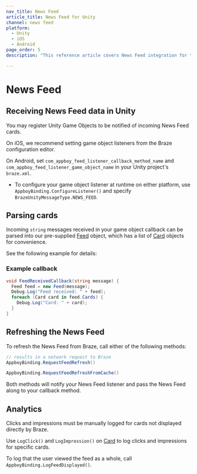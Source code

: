 ```yaml
---
nav_title: News Feed
article_title: News Feed for Unity
channel: news feed
platform: 
  - Unity
  - iOS
  - Android
page_order: 5
description: "This reference article covers News Feed integration for the Unity platform."

---
```


# News Feed

## Receiving News Feed data in Unity

You may register Unity Game Objects to be notified of incoming News Feed cards. 

On iOS, we recommend setting game object listeners from the Braze configuration editor.

On Android, set `com_appboy_feed_listener_callback_method_name` and `com_appboy_feed_listener_game_object_name` in your Unity project's `braze.xml`.

- To configure your game object listener at runtime on either platform, use `AppboyBinding.ConfigureListener()` and specify `BrazeUnityMessageType.NEWS_FEED`.

## Parsing cards

Incoming `string` messages received in your game object callback can be parsed into our pre-supplied [Feed][11] object, which has a list of [Card][12] objects for convenience.

See the following example for details:

### Example callback

```csharp
void FeedReceivedCallback(string message) {
  Feed feed = new Feed(message);
  Debug.Log("Feed received: " + feed);
  foreach (Card card in feed.Cards) {
    Debug.Log("Card: " + card);
  }
}
```

## Refreshing the News Feed

To refresh the News Feed from Braze, call either of the following methods:

```csharp
// results in a network request to Braze
AppboyBinding.RequestFeedRefresh()

AppboyBinding.RequestFeedRefreshFromCache()
```

Both methods will notify your News Feed listener and pass the News Feed along to your callback method.

## Analytics

Clicks and impressions must be manually logged for cards not displayed directly by Braze.

Use `LogClick()` and `LogImpression()` on [Card][12] to log clicks and impressions for specific cards.

To log that the user viewed the feed as a whole, call `AppboyBinding.LogFeedDisplayed()`.

[11]: https://github.com/Appboy/appboy-unity-sdk/blob/master/Assets/Plugins/Appboy/models/Feed.cs
[12]: https://github.com/Appboy/appboy-unity-sdk/blob/master/Assets/Plugins/Appboy/models/Cards/Card.cs
